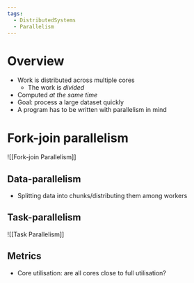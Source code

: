 ```yaml
---
tags:
  - DistributedSystems
  - Parallelism
---
```

# Overview
- Work is distributed across multiple cores
	- The work is *divided*
- Computed *at the same time*
- Goal: process a large dataset quickly
- A program has to be written with parallelism in mind

# Fork-join parallelism
![[Fork-join Parallelism]]

## Data-parallelism
- Splitting data into chunks/distributing them among workers

## Task-parallelism
![[Task Parallelism]]

## Metrics
- Core utilisation: are all cores close to full utilisation?